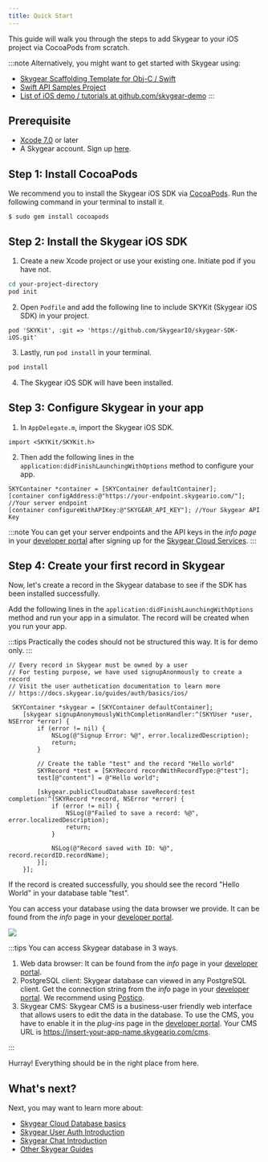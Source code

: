 ```yaml
---
title: Quick Start
---
```


This guide will walk you through the steps to add Skygear to your iOS project via CocoaPods from scratch.

:::note
Alternatively, you might want to get started with Skygear using:
* [Skygear Scaffolding Template for Obj-C / Swift](https://github.com/SkygearIO/skygear-Scaffolding-iOS)
* [Swift API Samples Project](https://github.com/SkygearIO/skygear-SDK-iOS/tree/master/Example/Swift%20Example)
* [List of iOS demo / tutorials at github.com/skygear-demo](https://github.com/search?q=topic%3Askygear-ios+org%3Askygear-demo)
:::

## Prerequisite

- [Xcode 7.0](https://developer.apple.com/xcode/) or later
- A Skygear account. Sign up [here](https://portal.skygear.io/signup).

## Step 1: Install CocoaPods

We recommend you to install the Skygear iOS SDK via [CocoaPods](https://cocoapods.org/). Run the following command in your terminal to install it.

```
$ sudo gem install cocoapods
```

## Step 2: Install the Skygear iOS SDK

1. Create a new Xcode project or use your existing one. Initiate pod if you have not.

```bash
cd your-project-directory
pod init
```

2. Open `Podfile` and add the following line to include SKYKit (Skygear iOS SDK) in your project.

```
pod 'SKYKit', :git => 'https://github.com/SkygearIO/skygear-SDK-iOS.git'
```

3. Lastly, run `pod install` in your terminal.

```bash
pod install
```

4. The Skygear iOS SDK will have been installed.

## Step 3: Configure Skygear in your app

1. In `AppDelegate.m`, import the Skygear iOS SDK.

```obj-c
import <SKYKit/SKYKit.h>
```

2. Then add the following lines in the  `application:didFinishLaunchingWithOptions` method to configure your app.

```obj-c
SKYContainer *container = [SKYContainer defaultContainer];
[container configAddress:@"https://your-endpoint.skygeario.com/"]; //Your server endpoint
[container configureWithAPIKey:@"SKYGEAR_API_KEY"]; //Your Skygear API Key
```
:::note
You can get your server endpoints and the API keys in the _info page_ in your [developer portal](https://portal.skygear.io/apps) after signing up for the [Skygear Cloud Services](https://portal.skygear.io/signup).
:::

## Step 4: Create your first record in Skygear

Now, let's create a record in the Skygear database to see if the SDK has been installed successfully.

Add the following lines in the `application:didFinishLaunchingWithOptions` method and run your app in a simulator. The record will be created when you run your app.

:::tips
Practically the codes should not be structured this way. It is for demo only.
:::

```obj-c
// Every record in Skygear must be owned by a user
// For testing purpose, we have used signupAnonmously to create a record
// Visit the user authetication documentation to learn more
// https://docs.skygear.io/guides/auth/basics/ios/

 SKYContainer *skygear = [SKYContainer defaultContainer];
    [skygear signupAnonymouslyWithCompletionHandler:^(SKYUser *user, NSError *error) {
        if (error != nil) {
            NSLog(@"Signup Error: %@", error.localizedDescription);
            return;
        }

        // Create the table "test" and the record "Hello world"
        SKYRecord *test = [SKYRecord recordWithRecordType:@"test"];
        test[@"content"] = @"Hello world";

        [skygear.publicCloudDatabase saveRecord:test completion:^(SKYRecord *record, NSError *error) {
            if (error != nil) {
                NSLog(@"Failed to save a record: %@", error.localizedDescription);
                return;
            }

            NSLog(@"Record saved with ID: %@", record.recordID.recordName);
        }];
    }];

```

If the record is created successfully, you should see the record "Hello World" in your database table "test".

You can access your database using the data browser we provide. It can be found from the _info_ page in your [developer portal](https://portal.skygear.io/apps).

![](https://i.imgur.com/Jmvsjv0.png)

:::tips
You can access Skygear database in 3 ways.
1. Web data browser: It can be found from the _info_ page in your [developer portal](https://portal.skygear.io/apps).
2. PostgreSQL client: Skygear database can viewed in any PostgreSQL client. Get the connection string from the _info_ page in your [developer portal](https://portal.skygear.io/apps). We recommend using [Postico](https://eggerapps.at/postico/).
3. Skygear CMS: Skygear CMS is a business-user friendly web interface that allows users to edit the data in the database. To use the CMS, you have to enable it in the _plug-ins_ page in the [developer portal](https://portal.skygear.io/apps). Your CMS URL is https://insert-your-app-name.skygeario.com/cms.

:::

Hurray! Everything should be in the right place from here.

## What's next?
Next, you may want to learn more about:
* [Skygear Cloud Database basics](https://docs.skygear.io/guides/cloud-db/basics/ios/)
* [Skygear User Auth Introduction](https://docs.skygear.io/guides/auth/basics/ios/)
* [Skygear Chat Introduction](https://docs.skygear.io/guides/chat/basics/ios/)
* [Other Skygear Guides](https://docs.skygear.io/)
